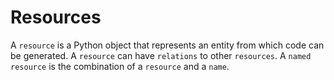 # Resources

A `resource` is a Python object that represents an entity from which code can be generated.
A `resource` can have `relations` to other `resources`.
A `named resource` is the combination of a `resource` and a `name`.
